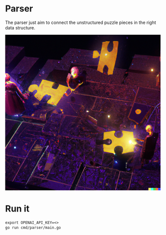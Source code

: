 # Parser

The parser just aim to connect the unstructured puzzle pieces in the right data structure.

<img src="assets/dalle.png" width="500" height="500">

# Run it 
    export OPENAI_API_KEY=<>
    go run cmd/parser/main.go

